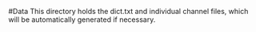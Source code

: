 #Data
This directory holds the dict.txt and individual channel files, which will be automatically generated if necessary.
